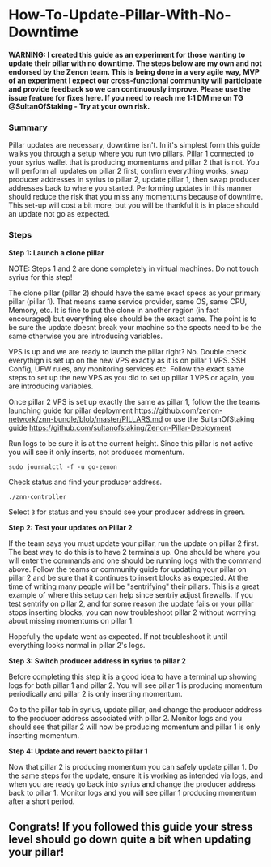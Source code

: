 # How-To-Update-Pillar-With-No-Downtime

**WARNING: I created this guide as an experiment for those wanting to update their pillar with no downtime. The steps below are my own and not endorsed by the Zenon team. This is being done in a very agile way, MVP of an experiment I expect our cross-functional community will participate and provide feedback so we can continuously improve. Please use the issue feature for fixes here. If you need to reach me 1:1 DM me on TG @SultanOfStaking - Try at your own risk.**

### Summary
Pillar updates are necessary, downtime isn't. In it's simplest form this guide walks you through a setup where you run two pillars. Pillar 1 connected to your syrius wallet that is producing momentums and pillar 2 that is not. You will perform all updates on pillar 2 first, confirm everything works, swap producer addresses in syrius to pillar 2, update pillar 1, then swap producer addresses back to where you started. Performing updates in this manner should reduce the risk that you miss any momentums because of downtime. This set-up will cost a bit more, but you will be thankful it is in place should an update not go as expected.

### Steps

**Step 1: Launch a clone pillar**

NOTE: Steps 1 and 2 are done completely in virtual machines. Do not touch syrius for this step!

The clone pillar (pillar 2) should have the same exact specs as your primary pillar (pillar 1). That means same service provider, same OS, same CPU, Memory, etc. It is fine to put the clone in another region (in fact encouraged) but everything else should be the exact same. The point is to be sure the update doesnt break your machine so the spects need to be the same otherwise you are introducing variables.

VPS is up and we are ready to launch the pillar right? No. Double check everythign is set up on the new VPS exactly as it is on pillar 1 VPS. SSH Config, UFW rules, any monitoring services etc. Follow the exact same steps to set up the new VPS as you did to set up pillar 1 VPS or again, you are introducing variables.

Once pillar 2 VPS is set up exactly the same as pillar 1, follow the the teams launching guide for pillar deployment https://github.com/zenon-network/znn-bundle/blob/master/PILLARS.md or use the SultanOfStaking guide https://github.com/sultanofstaking/Zenon-Pillar-Deployment 

Run logs to be sure it is at the current height. Since this pillar is not active you will see it only inserts, not produces momentum.

`sudo journalctl -f -u go-zenon`

Check status and find your producer address.

`./znn-controller`

Select `3` for status and you should see your producer address in green.

**Step 2: Test your updates on Pillar 2**

If the team says you must update your pillar, run the update on pillar 2 first. The best way to do this is to have 2 terminals up. One should be where you will enter the commands and one should be running logs with the command above. Follow the teams or community guide for updating your pillar on pillar 2 and be sure that it continues to insert blocks as expected. At the time of writing many people will be "sentrifying" their pillars. This is a great example of where this setup can help since sentriy adjust firewalls. If you test sentrify on pillar 2, and for some reason the update fails or your pillar stops inserting blocks, you can now troubleshoot pillar 2 without worrying about missing momentums on pillar 1.

Hopefully the update went as expected. If not troubleshoot it until everything looks normal in pillar 2's logs.

**Step 3: Switch producer address in syrius to pillar 2**

Before completing this step it is a good idea to have a terminal up showing logs for both pillar 1 and pillar 2. You will see pillar 1 is producing momentum periodically and pillar 2 is only inserting momentum.

Go to the pillar tab in syrius, update pillar, and change the producer address to the producer address associated with pillar 2. Monitor logs and you should see that pillar 2 will now be producing momentum and pillar 1 is only inserting momentum.

**Step 4: Update and revert back to pillar 1**

Now that pillar 2 is producing momentum you can safely update pillar 1. Do the same steps for the update, ensure it is working as intended via logs, and when you are ready go back into syrius and change the producer address back to pillar 1. Monitor logs and you will see pillar 1 producing momentum after a short period.

## Congrats! If you followed this guide your stress level should go down quite a bit when updating your pillar!
